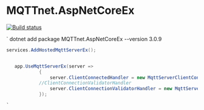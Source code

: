 # MQTTnet.AspNetCoreEx


[![Build status](https://ci.appveyor.com/api/projects/status/5hjxcfsvhhm3cebw?svg=true)](https://ci.appveyor.com/project/MaiKeBing/mqttnet-aspnetcoreex)

` dotnet add package MQTTnet.AspNetCoreEx --version 3.0.9

```c#
services.AddHostedMqttServerEx();


   app.UseMqttServerEx(server =>
            {
                server.ClientConnectedHandler = new MqttServerClientConnectedHandlerDelegate(args => mqttEventsHandler.Server_ClientConnected(server, args));
            //ClientConnectionValidatorHandler 
                server.ClientConnectionValidatorHandler = new MqttServerClientConnectionValidatorHandlerDelegate(args => mqttEventsHandler.Server_ClientConnectionValidator(server, args));
            });

`
```

